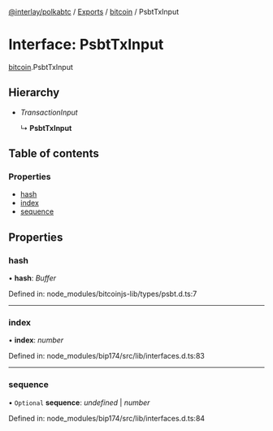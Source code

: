 [@interlay/polkabtc](/README.md) / [Exports](/modules.md) / [bitcoin](/modules/bitcoin.md) / PsbtTxInput

# Interface: PsbtTxInput

[bitcoin](/modules/bitcoin.md).PsbtTxInput

## Hierarchy

* *TransactionInput*

  ↳ **PsbtTxInput**

## Table of contents

### Properties

- [hash](/interfaces/bitcoin.psbttxinput.md#hash)
- [index](/interfaces/bitcoin.psbttxinput.md#index)
- [sequence](/interfaces/bitcoin.psbttxinput.md#sequence)

## Properties

### hash

• **hash**: *Buffer*

Defined in: node_modules/bitcoinjs-lib/types/psbt.d.ts:7

___

### index

• **index**: *number*

Defined in: node_modules/bip174/src/lib/interfaces.d.ts:83

___

### sequence

• `Optional` **sequence**: *undefined* \| *number*

Defined in: node_modules/bip174/src/lib/interfaces.d.ts:84
